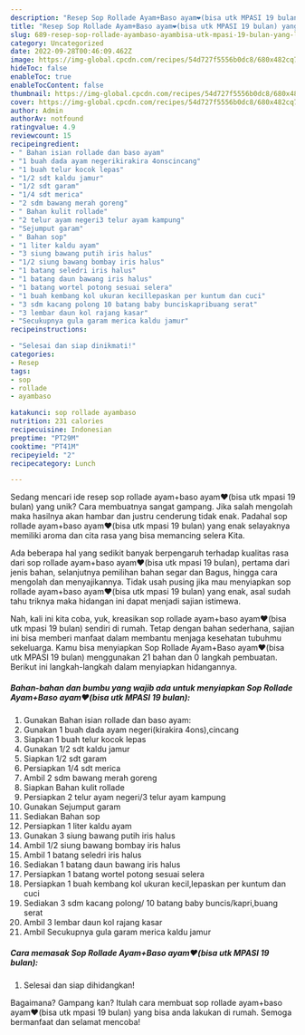 ```yaml
---
description: "Resep Sop Rollade Ayam+Baso ayam❤(bisa utk MPASI 19 bulan) yang Lezat Sekali"
title: "Resep Sop Rollade Ayam+Baso ayam❤(bisa utk MPASI 19 bulan) yang Lezat Sekali"
slug: 689-resep-sop-rollade-ayambaso-ayambisa-utk-mpasi-19-bulan-yang-lezat-sekali
category: Uncategorized
date: 2022-09-28T00:46:09.462Z
image: https://img-global.cpcdn.com/recipes/54d727f5556b0dc8/680x482cq70/sop-rollade-ayambaso-ayambisa-utk-mpasi-19-bulan-foto-resep-utama.jpg
hideToc: false
enableToc: true
enableTocContent: false
thumbnail: https://img-global.cpcdn.com/recipes/54d727f5556b0dc8/680x482cq70/sop-rollade-ayambaso-ayambisa-utk-mpasi-19-bulan-foto-resep-utama.jpg
cover: https://img-global.cpcdn.com/recipes/54d727f5556b0dc8/680x482cq70/sop-rollade-ayambaso-ayambisa-utk-mpasi-19-bulan-foto-resep-utama.jpg
author: Admin
authorAv: notfound
ratingvalue: 4.9
reviewcount: 15
recipeingredient:
- " Bahan isian rollade dan baso ayam"
- "1 buah dada ayam negerikirakira 4onscincang"
- "1 buah telur kocok lepas"
- "1/2 sdt kaldu jamur"
- "1/2 sdt garam"
- "1/4 sdt merica"
- "2 sdm bawang merah goreng"
- " Bahan kulit rollade"
- "2 telur ayam negeri3 telur ayam kampung"
- "Sejumput garam"
- " Bahan sop"
- "1 liter kaldu ayam"
- "3 siung bawang putih iris halus"
- "1/2 siung bawang bombay iris halus"
- "1 batang seledri iris halus"
- "1 batang daun bawang iris halus"
- "1 batang wortel potong sesuai selera"
- "1 buah kembang kol ukuran kecillepaskan per kuntum dan cuci"
- "3 sdm kacang polong 10 batang baby bunciskapribuang serat"
- "3 lembar daun kol rajang kasar"
- "Secukupnya gula garam merica kaldu jamur"
recipeinstructions:

- "Selesai dan siap dinikmati!"
categories:
- Resep
tags:
- sop
- rollade
- ayambaso

katakunci: sop rollade ayambaso 
nutrition: 231 calories
recipecuisine: Indonesian
preptime: "PT29M"
cooktime: "PT41M"
recipeyield: "2"
recipecategory: Lunch

---
```





Sedang mencari ide resep sop rollade ayam+baso ayam❤(bisa utk mpasi 19 bulan) yang unik? Cara membuatnya sangat gampang. Jika salah mengolah maka hasilnya akan hambar dan justru cenderung tidak enak. Padahal sop rollade ayam+baso ayam❤(bisa utk mpasi 19 bulan) yang enak selayaknya memiliki aroma dan cita rasa yang bisa memancing selera Kita.





Ada beberapa hal yang sedikit banyak berpengaruh terhadap kualitas rasa dari sop rollade ayam+baso ayam❤(bisa utk mpasi 19 bulan), pertama dari jenis bahan, selanjutnya pemilihan bahan segar dan Bagus, hingga cara mengolah dan menyajikannya. Tidak usah pusing jika mau menyiapkan sop rollade ayam+baso ayam❤(bisa utk mpasi 19 bulan) yang enak,      asal sudah tahu triknya maka hidangan ini dapat menjadi sajian istimewa.





















Nah, kali ini kita coba, yuk, kreasikan sop rollade ayam+baso ayam❤(bisa utk mpasi 19 bulan) sendiri di rumah. Tetap dengan bahan sederhana, sajian ini bisa memberi manfaat dalam membantu menjaga kesehatan tubuhmu sekeluarga. Kamu bisa menyiapkan Sop Rollade Ayam+Baso ayam❤(bisa utk MPASI 19 bulan) menggunakan 21 bahan dan 0 langkah pembuatan. Berikut ini langkah-langkah dalam menyiapkan hidangannya.

<!--inarticleads1-->

##### Bahan-bahan dan bumbu yang wajib ada untuk menyiapkan Sop Rollade Ayam+Baso ayam❤(bisa utk MPASI 19 bulan):

1. Gunakan  Bahan isian rollade dan baso ayam:
1. Gunakan 1 buah dada ayam negeri(kirakira 4ons),cincang
1. Siapkan 1 buah telur kocok lepas
1. Gunakan 1/2 sdt kaldu jamur
1. Siapkan 1/2 sdt garam
1. Persiapkan 1/4 sdt merica
1. Ambil 2 sdm bawang merah goreng
1. Siapkan  Bahan kulit rollade
1. Persiapkan 2 telur ayam negeri/3 telur ayam kampung
1. Gunakan Sejumput garam
1. Sediakan  Bahan sop
1. Persiapkan 1 liter kaldu ayam
1. Gunakan 3 siung bawang putih iris halus
1. Ambil 1/2 siung bawang bombay iris halus
1. Ambil 1 batang seledri iris halus
1. Sediakan 1 batang daun bawang iris halus
1. Persiapkan 1 batang wortel potong sesuai selera
1. Persiapkan 1 buah kembang kol ukuran kecil,lepaskan per kuntum dan cuci
1. Sediakan 3 sdm kacang polong/ 10 batang baby buncis/kapri,buang serat
1. Ambil 3 lembar daun kol rajang kasar
1. Ambil Secukupnya gula garam merica kaldu jamur




<!--inarticleads2-->

##### Cara memasak Sop Rollade Ayam+Baso ayam❤(bisa utk MPASI 19 bulan):


1. Selesai dan siap dihidangkan!



Bagaimana? Gampang kan? Itulah cara membuat sop rollade ayam+baso ayam❤(bisa utk mpasi 19 bulan) yang bisa anda lakukan di rumah. Semoga bermanfaat dan selamat mencoba!
